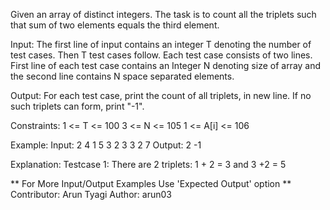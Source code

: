 Given an array of distinct integers. The task is to count all the triplets such that sum of two elements equals the third element.

Input:
The first line of input contains an integer T denoting the number of test cases. Then T test cases follow. Each test case consists of two lines. First line of each test case contains an Integer N denoting size of array and the second line contains N space separated elements.

Output:
For each test case, print the count of all triplets, in new line. If no such triplets can form, print "-1".

Constraints:
1 <= T <= 100
3 <= N <= 105
1 <= A[i] <= 106

Example:
Input:
2
4
1 5 3 2
3
3 2 7
Output:
2
-1

Explanation:
Testcase 1: There are 2 triplets: 1 + 2 = 3 and 3 +2 = 5

** For More Input/Output Examples Use 'Expected Output' option **
Contributor: Arun Tyagi
Author: arun03
